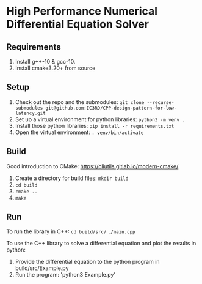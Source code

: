 # High Performance Numerical Differential Equation Solver


## Requirements
1. Install g++-10 & gcc-10.
1. Install cmake3.20+ from source

## Setup
1. Check out the repo and the submodules: `git clone --recurse-submodules git@github.com:IC3RD/CPP-design-pattern-for-low-latency.git`
2. Set up a virtual environment for python libraries: `python3 -m venv .`
3. Install those python libraries: `pip install -r requirements.txt`
4. Open the virtual environment: `. venv/bin/activate`

## Build
Good introduction to CMake: https://cliutils.gitlab.io/modern-cmake/

1. Create a directory for build files: `mkdir build`
2. `cd build`
3. `cmake ..`
4. `make`

## Run

To run the library in C++:
`cd build/src/`
`./main.cpp`

To use the C++ library to solve a differential equation and plot the results in python:
1. Provide the differential equation to the python program in build/src/Example.py
2. Run the program: 'python3 Example.py'

